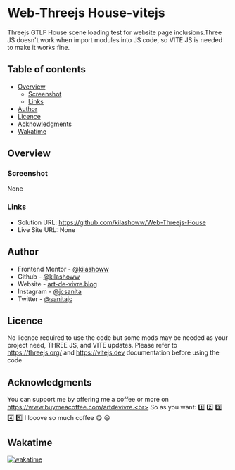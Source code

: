 
# Web-Threejs House-vitejs

Threejs GTLF House scene loading test for website page inclusions.Three JS doesn't work when import modules into JS code, so VITE JS is needed to make it works fine.

## Table of contents

- [Overview](#overview)
  - [Screenshot](#screenshot)
  - [Links](#links)
- [Author](#author)
- [Licence](#licence)
- [Acknowledgments](#acknowledgments)
- [Wakatime](#wakatime)

## Overview

### Screenshot

None

### Links

- Solution URL: https://github.com/kilashoww/Web-Threejs-House
- Live Site URL: None

## Author

- Frontend Mentor - [@kilashoww](https://www.frontendmentor.io/profile/kilashoww)
- Github - [@kilashoww](https://github.com/kilashoww)
- Website - [art-de-vivre.blog](https://www.art-de-vivre.blog/)
- Instagram - [@jcsanita](https://www.instagram.com/jcsanita)
- Twitter - [@sanitajc](https://twitter.com/sanitajc)

## Licence
No licence required to use the code but some mods may be needed as your project need, THREE JS, and VITE updates.
Please refer to https://threejs.org/ and https://vitejs.dev documentation before using the code

## Acknowledgments

You can support me by offering me a coffee or more on https://www.buymeacoffee.com/artdevivre.<br>
So as you want: 1️⃣ 2️⃣ 3️⃣ 4️⃣ 5️⃣ I looove so much coffee :yum: :laughing:


## Wakatime

[![wakatime](https://wakatime.com/badge/user/06e45670-5dab-4fd0-87ef-cecd51e17204/project/d75215ac-3924-46f3-bce9-504a78ac533f.svg)](https://wakatime.com/badge/user/06e45670-5dab-4fd0-87ef-cecd51e17204/project/d75215ac-3924-46f3-bce9-504a78ac533f)
